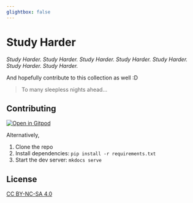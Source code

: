 ```yaml
---
glightbox: false
---
```


# Study Harder

*Study Harder.*
*Study Harder.*
*Study Harder.*
*Study Harder.*
*Study Harder.*
*Study Harder.*
*Study Harder.* 

And hopefully contribute to this collection as well :D

> To many sleepless nights ahead...

## Contributing

[![Open in Gitpod](https://gitpod.io/button/open-in-gitpod.svg)](https://gitpod.io/#https://github.com/qin-guan/study-harder)

Alternatively,

1. Clone the repo
2. Install dependencies: `pip install -r requirements.txt`
3. Start the dev server: `mkdocs serve`

## License

[CC BY-NC-SA 4.0](https://github.com/qin-guan/study-harder/blob/main/LICENSE)
